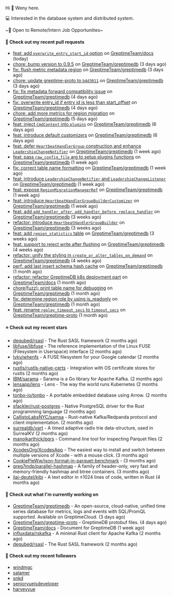 Hi 👋 Weny here.

💻 Interested in the database system and distributed system.

~🍺 Open to Remote/Intern Job Opportunities~

#### 🔨 Check out my recent pull requests

- [feat: add `overwrite_entry_start_id` option](https://github.com/GreptimeTeam/docs/pull/1226) on [GreptimeTeam/docs](https://github.com/GreptimeTeam/docs) (today)
- [chore: bump version to 0.9.5](https://github.com/GreptimeTeam/greptimedb/pull/4853) on [GreptimeTeam/greptimedb](https://github.com/GreptimeTeam/greptimedb) (3 days ago)
- [fix: flush metric metadata region](https://github.com/GreptimeTeam/greptimedb/pull/4852) on [GreptimeTeam/greptimedb](https://github.com/GreptimeTeam/greptimedb) (3 days ago)
- [chore: update greptime-proto to `b4d3011`](https://github.com/GreptimeTeam/greptimedb/pull/4850) on [GreptimeTeam/greptimedb](https://github.com/GreptimeTeam/greptimedb) (3 days ago)
- [fix: fix metadata forward compatibility issue](https://github.com/GreptimeTeam/greptimedb/pull/4846) on [GreptimeTeam/greptimedb](https://github.com/GreptimeTeam/greptimedb) (4 days ago)
- [fix: overwrite entry_id if entry id is less than start_offset](https://github.com/GreptimeTeam/greptimedb/pull/4842) on [GreptimeTeam/greptimedb](https://github.com/GreptimeTeam/greptimedb) (4 days ago)
- [chore: add more metrics for region migration](https://github.com/GreptimeTeam/greptimedb/pull/4838) on [GreptimeTeam/greptimedb](https://github.com/GreptimeTeam/greptimedb) (5 days ago)
- [feat: inject `CmdContext` into `plugins`](https://github.com/GreptimeTeam/greptimedb/pull/4835) on [GreptimeTeam/greptimedb](https://github.com/GreptimeTeam/greptimedb) (6 days ago)
- [feat: introduce default customizers](https://github.com/GreptimeTeam/greptimedb/pull/4831) on [GreptimeTeam/greptimedb](https://github.com/GreptimeTeam/greptimedb) (6 days ago)
- [feat: defer `HeartbeatHandlerGroup` construction  and enhance `LeadershipChangeNotifier`](https://github.com/GreptimeTeam/greptimedb/pull/4826) on [GreptimeTeam/greptimedb](https://github.com/GreptimeTeam/greptimedb) (1 week ago)
- [feat: pass `raw_config_file` arg to setup plugins functions](https://github.com/GreptimeTeam/greptimedb/pull/4821) on [GreptimeTeam/greptimedb](https://github.com/GreptimeTeam/greptimedb) (1 week ago)
- [fix: correct table name formatting](https://github.com/GreptimeTeam/greptimedb/pull/4819) on [GreptimeTeam/greptimedb](https://github.com/GreptimeTeam/greptimedb) (1 week ago)
- [feat: introduce `LeadershipChangeNotifier` and `LeadershipChangeListener`](https://github.com/GreptimeTeam/greptimedb/pull/4817) on [GreptimeTeam/greptimedb](https://github.com/GreptimeTeam/greptimedb) (1 week ago)
- [feat: expose `RegionMigrationManagerRef`](https://github.com/GreptimeTeam/greptimedb/pull/4812) on [GreptimeTeam/greptimedb](https://github.com/GreptimeTeam/greptimedb) (1 week ago)
- [feat: introduce `HeartbeatHandlerGroupBuilderCustomizer`](https://github.com/GreptimeTeam/greptimedb/pull/4803) on [GreptimeTeam/greptimedb](https://github.com/GreptimeTeam/greptimedb) (1 week ago)
- [feat: add `add_handler_after`, `add_handler_before`, `replace_handler`](https://github.com/GreptimeTeam/greptimedb/pull/4788) on [GreptimeTeam/greptimedb](https://github.com/GreptimeTeam/greptimedb) (3 weeks ago)
- [refactor: introduce `HeartbeatHandlerGroupBuilder`](https://github.com/GreptimeTeam/greptimedb/pull/4785) on [GreptimeTeam/greptimedb](https://github.com/GreptimeTeam/greptimedb) (3 weeks ago)
- [feat: add `region_statistics` table](https://github.com/GreptimeTeam/greptimedb/pull/4771) on [GreptimeTeam/greptimedb](https://github.com/GreptimeTeam/greptimedb) (3 weeks ago)
- [feat: support to reject write after flushing](https://github.com/GreptimeTeam/greptimedb/pull/4759) on [GreptimeTeam/greptimedb](https://github.com/GreptimeTeam/greptimedb) (4 weeks ago)
- [refactor: unify the styling in `create_or_alter_tables_on_demand`](https://github.com/GreptimeTeam/greptimedb/pull/4756) on [GreptimeTeam/greptimedb](https://github.com/GreptimeTeam/greptimedb) (4 weeks ago)
- [perf: add last insert schema hash cache](https://github.com/GreptimeTeam/greptimedb/pull/4745) on [GreptimeTeam/greptimedb](https://github.com/GreptimeTeam/greptimedb) (1 month ago)
- [refactor: refactor GreptimeDB k8s deployment part](https://github.com/GreptimeTeam/docs/pull/1187) on [GreptimeTeam/docs](https://github.com/GreptimeTeam/docs) (1 month ago)
- [chore(fuzz): print table name for debugging](https://github.com/GreptimeTeam/greptimedb/pull/4738) on [GreptimeTeam/greptimedb](https://github.com/GreptimeTeam/greptimedb) (1 month ago)
- [fix: determine region role by using is_readonly](https://github.com/GreptimeTeam/greptimedb/pull/4725) on [GreptimeTeam/greptimedb](https://github.com/GreptimeTeam/greptimedb) (1 month ago)
- [feat: rename `replay_timeout_secs` to `timeout_secs`](https://github.com/GreptimeTeam/greptime-proto/pull/191) on [GreptimeTeam/greptime-proto](https://github.com/GreptimeTeam/greptime-proto) (1 month ago)

#### ⭐ Check out my recent stars

- [dequbed/rsasl](https://github.com/dequbed/rsasl) - The Rust SASL framework (2 months ago)
- [libfuse/libfuse](https://github.com/libfuse/libfuse) - The reference implementation of the Linux FUSE (Filesystem in Userspace) interface (2 months ago)
- [lvkv/whenfs](https://github.com/lvkv/whenfs) - A FUSE filesystem for your Google calendar (2 months ago)
- [rustls/rustls-native-certs](https://github.com/rustls/rustls-native-certs) - Integration with OS certificate stores for rustls (2 months ago)
- [IBM/sarama](https://github.com/IBM/sarama) - Sarama is a Go library for Apache Kafka. (2 months ago)
- [lensapp/lens](https://github.com/lensapp/lens) - Lens - The way the world runs Kubernetes (2 months ago)
- [tonbo-io/tonbo](https://github.com/tonbo-io/tonbo) - A portable embedded database using Arrow. (2 months ago)
- [sfackler/rust-postgres](https://github.com/sfackler/rust-postgres) - Native PostgreSQL driver for the Rust programming language (2 months ago)
- [CallistoLabsNYC/samsa](https://github.com/CallistoLabsNYC/samsa) - Rust-native Kafka/Redpanda protocol and client implementation. (2 months ago)
- [surrealdb/vart](https://github.com/surrealdb/vart) - A timed adaptive radix trie data-structure, used in SurrealKV (2 months ago)
- [manojkarthick/pqrs](https://github.com/manojkarthick/pqrs) - Command line tool for inspecting Parquet files (2 months ago)
- [XcodesOrg/XcodesApp](https://github.com/XcodesOrg/XcodesApp) - The easiest way to install and switch between multiple versions of Xcode - with a mouse click.  (3 months ago)
- [CookiePieWw/json-format-in-parquet-benchmark](https://github.com/CookiePieWw/json-format-in-parquet-benchmark) -  (3 months ago)
- [greg7mdp/parallel-hashmap](https://github.com/greg7mdp/parallel-hashmap) - A family of header-only, very fast and memory-friendly hashmap and btree containers. (3 months ago)
- [ilai-deutel/kibi](https://github.com/ilai-deutel/kibi) - A text editor in ≤1024 lines of code, written in Rust (4 months ago)

#### 👷 Check out what I'm currently working on

- [GreptimeTeam/greptimedb](https://github.com/GreptimeTeam/greptimedb) - An open-source, cloud-native, unified time series database for metrics, logs and events with SQL/PromQL supported. Available on GreptimeCloud. (3 days ago)
- [GreptimeTeam/greptime-proto](https://github.com/GreptimeTeam/greptime-proto) - GreptimeDB protobuf files. (4 days ago)
- [GreptimeTeam/docs](https://github.com/GreptimeTeam/docs) - Document for GreptimeDB (1 week ago)
- [influxdata/rskafka](https://github.com/influxdata/rskafka) - A minimal Rust client for Apache Kafka (2 months ago)
- [dequbed/rsasl](https://github.com/dequbed/rsasl) - The Rust SASL framework (2 months ago)

#### 👯 Check out my recent followers

- [windmgc](https://github.com/windmgc)
- [salamer](https://github.com/salamer)
- [snkd](https://github.com/snkd)
- [seniorvuejsdeveloper](https://github.com/seniorvuejsdeveloper)
- [harveyyue](https://github.com/harveyyue)


